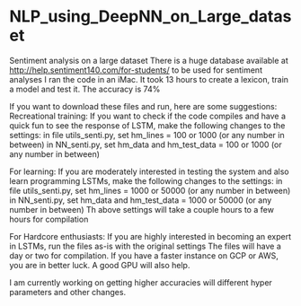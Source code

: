 # NLP_using_DeepNN_on_Large_dataset
Sentiment analysis on a large dataset
There is a huge database available at http://help.sentiment140.com/for-students/ to be used for sentiment analyses
I ran the code in an iMac. It took 13 hours to create a lexicon, train a model and test it. 
The accuracy is 74%

If you want to download these files and run, here are some suggestions:
Recreational training: If you want to check if the code compiles and have a quick fun to see the response of LSTM, make the following changes to the settings:
in file utils_senti.py, set hm_lines = 100 or 1000 (or any number in between)
in NN_senti.py, set hm_data and hm_test_data = 100 or 1000 (or any number in between)

For learning: If you are moderately interested in testing the system and also learn programming LSTMs, make the following changes to the  settings:
in file utils_senti.py, set hm_lines = 1000 or 50000 (or any number in between)
in NN_senti.py, set hm_data and hm_test_data = 1000 or 50000 (or any number in between)
Th above settings will take a couple hours to a few hours for compilation

For Hardcore enthusiasts: If you are highly interested in becoming an expert in LSTMs, run the files as-is with the original settings
The files will have a day or two for compilation. If you have a faster instance on GCP or AWS, you are in better luck. A good GPU will also help.

I am currently working on getting higher accuracies will different hyper parameters and other changes.

